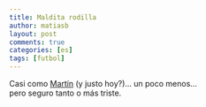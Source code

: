 ```yaml
---
title: Maldita rodilla
author: matiasb
layout: post
comments: true
categories: [es]
tags: [futbol]
---
```

Casi como <a title="Maldita rodilla" href="http://www.ole.clarin.com/notas/2008/08/24/futbollocal/01745295.html" target="_blank">Martín</a> (y justo hoy?)&#8230; un poco menos&#8230;  
pero seguro tanto o más triste.